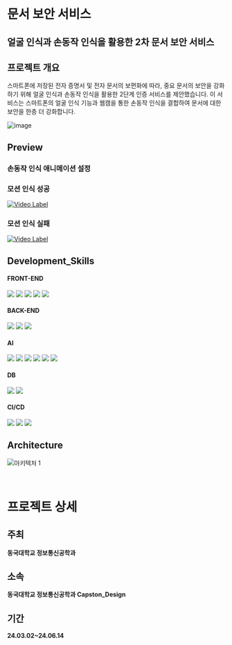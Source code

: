 
# 문서 보안 서비스

## 얼굴 인식과 손동작 인식을 활용한 2차 문서 보안 서비스

## 프로젝트 개요
스마트폰에 저장된 전자 증명서 및 전자 문서의 보편화에 따라, 중요 문서의 보안을 강화하기 위해 얼굴 인식과 손동작 인식을 활용한 2단계 인증 서비스를 제안했습니다. 이 서비스는 스마트폰의 얼굴 인식 기능과 웹캠을 통한 손동작 인식을 결합하여 문서에 대한 보안을 한층 더 강화합니다.

![image](https://github.com/user-attachments/assets/d79526d3-cf5e-4a43-a142-0fbdef4162c2)

## Preview

### 손동작 인식 애니메이션 설정


### 모션 인식 성공
[![Video Label](http://img.youtube.com/vi/FxWXDx1QPDk/0.jpg)](https://youtu.be/FxWXDx1QPDk)
<br/>

### 모션 인식 실패
[![Video Label](http://img.youtube.com/vi/FxWXDx1QPDk/0.jpg)](https://youtu.be/FxWXDx1QPDk)
<br/>

## Development_Skills

#### FRONT-END

<img src="https://img.shields.io/badge/HTML5-E34F26?style=flat&logo=HTML5&logoColor=white"/></a>
<img src="https://img.shields.io/badge/CSS3-1572B6?style=flat&logo=CSS3&logoColor=white"/></a>
<img src="https://img.shields.io/badge/JavaScript-F7DF1E?style=flat&logo=JavaScript&logoColor=white"/></a>
<img src="https://img.shields.io/badge/React-61DAFB?style=flat&logo=react&logoColor=white"/></a>
<img src="https://img.shields.io/badge/MUI-007FFF?style=flat&logo=mui&logoColor=white"/>

#### BACK-END

<img src="https://img.shields.io/badge/Spring Boot-6DB33F?style=flat&logo=Spring Boot&logoColor=white"/> <a>
<img src="https://img.shields.io/badge/Java-007396?style=flat&logo=Java&logoColor=white"/> <a>
<img src="https://img.shields.io/badge/postman-FF6C37?style=flat&logo=postman&logoColor=white"/> <a>


#### AI
<img src="https://img.shields.io/badge/Python-3776AB?style=flat&logo=Python&logoColor=white"/> </a>
<img src="https://img.shields.io/badge/Pandas-150458?style=flat&logo=Pandas&logoColor=white"/> </a>
<img src="https://img.shields.io/badge/Numpy-013243?style=flat&logo=Numpy&logoColor=white"/> </a>
<img src="https://img.shields.io/badge/OpenCV-5C3EE8?style=flat&logo=OpenCV&logoColor=white"/> </a>
<img src="https://img.shields.io/badge/pytorch-EE4C2C?style=flat&logo=pytorch&logoColor=white"/> </a>
<img src="https://img.shields.io/badge/scikitlearn-F7931E?style=flat&logo=scikitlearn&logoColor=white"/> </a>

#### DB
<img src="https://img.shields.io/badge/	mysql-4169E1?style=flat&logo=mysql&logoColor=white"/></a>
<img src="https://img.shields.io/badge/sqlite-003B57?style=flat&logo=sqlite&logoColor=white"/></a>

#### CI/CD

<img src="https://img.shields.io/badge/Git-F05032?style=flat&logo=Git&logoColor=white"/></a>
<img src="https://img.shields.io/badge/GitHub-181717?style=flat&logo=GitHub&logoColor=white"/></a>
<img src="https://img.shields.io/badge/Amazon EC2-FF9900?style=flat&logo=Amazon EC2&logoColor=white"/></a>

## Architecture
![아키텍처 1](https://github.com/user-attachments/assets/aeb1bb27-b83e-46b0-acad-1c70e444980a)

<br />

# 프로젝트 상세

## 주최
**동국대학교 정보통신공학과**

## 소속
**동국대학교 정보통신공학과 Capston_Design**

## 기간
**24.03.02~24.06.14**

